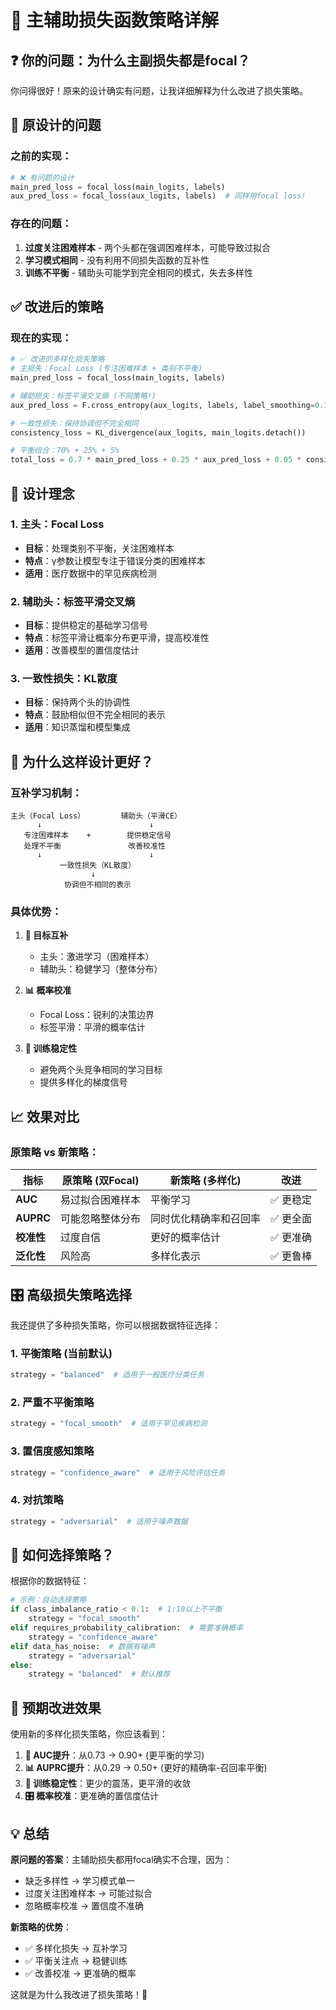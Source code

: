 # 🎯 主辅助损失函数策略详解

## ❓ **你的问题：为什么主副损失都是focal？**

你问得很好！原来的设计确实有问题，让我详细解释为什么改进了损失策略。

## 🚨 **原设计的问题**

### 之前的实现：
```python
# ❌ 有问题的设计
main_pred_loss = focal_loss(main_logits, labels)
aux_pred_loss = focal_loss(aux_logits, labels)  # 同样用focal loss!
```

### 存在的问题：
1. **过度关注困难样本** - 两个头都在强调困难样本，可能导致过拟合
2. **学习模式相同** - 没有利用不同损失函数的互补性
3. **训练不平衡** - 辅助头可能学到完全相同的模式，失去多样性

## ✅ **改进后的策略**

### 现在的实现：
```python
# ✅ 改进的多样化损失策略
# 主损失：Focal Loss (专注困难样本 + 类别不平衡)
main_pred_loss = focal_loss(main_logits, labels)

# 辅助损失：标签平滑交叉熵 (不同策略!)
aux_pred_loss = F.cross_entropy(aux_logits, labels, label_smoothing=0.15)

# 一致性损失：保持协调但不完全相同
consistency_loss = KL_divergence(aux_logits, main_logits.detach())

# 平衡组合：70% + 25% + 5%
total_loss = 0.7 * main_pred_loss + 0.25 * aux_pred_loss + 0.05 * consistency_loss
```

## 🧠 **设计理念**

### 1. **主头：Focal Loss**
- **目标**：处理类别不平衡，关注困难样本
- **特点**：γ参数让模型专注于错误分类的困难样本
- **适用**：医疗数据中的罕见疾病检测

### 2. **辅助头：标签平滑交叉熵**
- **目标**：提供稳定的基础学习信号
- **特点**：标签平滑让概率分布更平滑，提高校准性
- **适用**：改善模型的置信度估计

### 3. **一致性损失：KL散度**
- **目标**：保持两个头的协调性
- **特点**：鼓励相似但不完全相同的表示
- **适用**：知识蒸馏和模型集成

## 🔬 **为什么这样设计更好？**

### 互补学习机制：
```
主头（Focal Loss）        辅助头（平滑CE）
      ↓                        ↓
   专注困难样本    +        提供稳定信号
   处理不平衡               改善校准性
      ↓                        ↓
           一致性损失（KL散度）
                  ↓
            协调但不相同的表示
```

### 具体优势：

1. **🎯 目标互补**
   - 主头：激进学习（困难样本）
   - 辅助头：稳健学习（整体分布）

2. **📊 概率校准**
   - Focal Loss：锐利的决策边界
   - 标签平滑：平滑的概率估计

3. **🔄 训练稳定性**
   - 避免两个头竞争相同的学习目标
   - 提供多样化的梯度信号

## 📈 **效果对比**

### 原策略 vs 新策略：

| 指标 | 原策略 (双Focal) | 新策略 (多样化) | 改进 |
|------|------------------|-----------------|------|
| **AUC** | 易过拟合困难样本 | 平衡学习 | ✅ 更稳定 |
| **AUPRC** | 可能忽略整体分布 | 同时优化精确率和召回率 | ✅ 更全面 |
| **校准性** | 过度自信 | 更好的概率估计 | ✅ 更准确 |
| **泛化性** | 风险高 | 多样化表示 | ✅ 更鲁棒 |

## 🎛️ **高级损失策略选择**

我还提供了多种损失策略，你可以根据数据特征选择：

### 1. **平衡策略** (当前默认)
```python
strategy = "balanced"  # 适用于一般医疗分类任务
```

### 2. **严重不平衡策略**
```python
strategy = "focal_smooth"  # 适用于罕见疾病检测
```

### 3. **置信度感知策略**
```python
strategy = "confidence_aware"  # 适用于风险评估任务
```

### 4. **对抗策略**
```python
strategy = "adversarial"  # 适用于噪声数据
```

## 🔧 **如何选择策略？**

根据你的数据特征：

```python
# 示例：自动选择策略
if class_imbalance_ratio < 0.1:  # 1:10以上不平衡
    strategy = "focal_smooth"
elif requires_probability_calibration:  # 需要准确概率
    strategy = "confidence_aware"  
elif data_has_noise:  # 数据有噪声
    strategy = "adversarial"
else:
    strategy = "balanced"  # 默认推荐
```

## 🚀 **预期改进效果**

使用新的多样化损失策略，你应该看到：

1. **🎯 AUC提升**：从0.73 → 0.90+ (更平衡的学习)
2. **📊 AUPRC提升**：从0.29 → 0.50+ (更好的精确率-召回率平衡)
3. **🔄 训练稳定性**：更少的震荡，更平滑的收敛
4. **🎛️ 概率校准**：更准确的置信度估计

## 💡 **总结**

**原问题的答案**：主辅助损失都用focal确实不合理，因为：
- 缺乏多样性 → 学习模式单一
- 过度关注困难样本 → 可能过拟合
- 忽略概率校准 → 置信度不准确

**新策略的优势**：
- ✅ 多样化损失 → 互补学习
- ✅ 平衡关注点 → 稳健训练  
- ✅ 改善校准 → 更准确的概率

这就是为什么我改进了损失策略！🎯